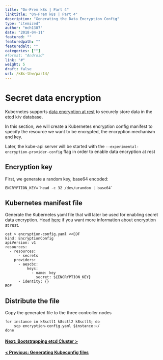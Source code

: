 ```yaml
---
title: "On-Prem k8s | Part 4"
linktitle: "On-Prem k8s | Part 4"
description: "Generating the Data Encryption Config"
type: "itemized"
author: "mch1307"
date: "2018-04-11"
featured: ""
featuredpath: ""
featuredalt: ""
categories: [""]
#format: "Android"
link: "#"
weight: 5
draft: false
url: /k8s-thw/part4/
---
```


# Secret data encryption

Kubernetes supports [data encryption at rest][20] to securely store data in the etcd k/v database.

In this section, we will create a Kubernetes encryption config manifest to specify the resource we want to be encrypted, the encryption mechanism and key.

Later, the kube-api server will be started with the `--experimental-encryption-provider-config` flag in order to enable data encryption at rest

## Encryption key

First, we generate a random key, base64 encoded:

```
ENCRYPTION_KEY=`head -c 32 /dev/urandom | base64`
```

## Kubernetes manifest file

Generate the Kubernetes yaml file that will later be used for enabling secret data encryption. Head [here][21] if you want more information about encryption at rest.

```
cat > encryption-config.yaml <<EOF
kind: EncryptionConfig
apiVersion: v1
resources:
  - resources:
      - secrets
    providers:
      - aescbc:
          keys:
            - name: key
              secret: ${ENCRYPTION_KEY}
      - identity: {}
EOF
```

## Distribute the file

Copy the generated file to the three controller nodes

```
for instance in k8sctl1 k8sctl2 k8sctl3; do
    scp encryption-config.yaml $instance:~/
done
```



#### [Next: Bootstrapping etcd Cluster >][5]

#### [< Previous: Generating Kubeconfig files][3]

 [1]: /k8s-thw/part1
 [2]: /k8s-thw/part2
 [3]: /k8s-thw/part3
 [4]: /k8s-thw/part4
 [5]: /k8s-thw/part5
 [6]: /k8s-thw/part6
 [7]: /k8s-thw/part7
 [8]: /k8s-thw/part8
 [9]: /k8s-thw/part9
[20]: https://kubernetes.io/docs/tasks/administer-cluster/encrypt-data/
[21]: https://kubernetes.io/docs/tasks/administer-cluster/encrypt-data/#understanding-the-encryption-at-rest-configuration